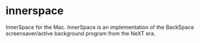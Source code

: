 innerspace
==========

InnerSpace for the Mac.  InnerSpace is an implementation of the BackSpace screensaver/active background program from the NeXT era.